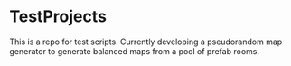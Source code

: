 # TestProjects
This is a repo for test scripts.
Currently developing a pseudorandom map generator to generate balanced maps from a pool of prefab rooms.